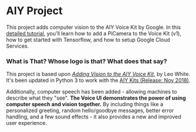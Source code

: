 # AIY Project
This project adds computer vision to the AIY Voice Kit by Google. In this <a href="https://www.hackster.io/elizmyers/add-vision-to-the-aiy-voice-kit-e9ff3d">detailed tutorial</a>, you'll learn how to add a PiCamera to the Voice Kit (v1), how to get started with Tensorflow, and how to setup Google Cloud Services. 

### What is That? Whose logo is that? What does that say?
This project is based upon <a href="http://blog.mybigideas.uk/2018/03/adding-vision-to-your-aiy-project-in-4.html"><i>Adding Vision to the AIY Voice Kit</i></a>, by Leo White. It's been updated in Python 3 to work with the <a href="https://github.com/google/aiyprojects-raspbian/releases/tag/v20181116">AIY Kits (Release: Nov 2018)</a>.

Additionally, computer speech has been added - allowing machines to describe what they "see". <b>The Voice UI demonstrates the power of using computer speech and vision together.</b> By including things like a personalized greeting, random hello/goodbye messages, better error handling, and a few sound effects - it also provides a new and improved user experience. 

